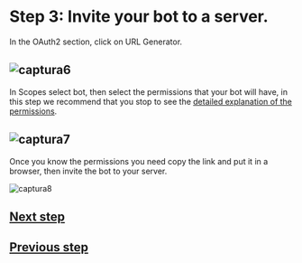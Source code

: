 # Step 3: Invite your bot to a server.

In the OAuth2 section, click on URL Generator. 

![captura6](https://github.com/VictorFloresJuarez/Workshop-Bots-on-Discord/blob/main/Resources/captura6.png?raw=true)
---------------------------------------------------------------------------------------------------------------------
In Scopes select bot, then select the permissions that your bot will have, in this step we recommend that you stop to see the [detailed explanation of the permissions](https://github.com/VictorFloresJuarez/Workshop-Bots-on-Discord/blob/main/Sections/Creation%20process/%3EStep2%2B%2B%2B/permissions.md). 

![captura7](https://github.com/VictorFloresJuarez/Workshop-Bots-on-Discord/blob/main/Resources/captura7.png?raw=true)
---------------------------------------------------------------------------------------------------------------------
Once you know the permissions you need copy the link and put it in a browser, then invite the bot to your server.


![captura8](https://github.com/VictorFloresJuarez/Workshop-Bots-on-Discord/blob/main/Resources/captura8.png?raw=true)


## [Next step](https://github.com/VictorFloresJuarez/Workshop-Bots-on-Discord/blob/main/Sections/Creation%20process/%3EStep2%2B%2B%2B/Step4.md)
## [Previous step](https://github.com/VictorFloresJuarez/Workshop-Bots-on-Discord/blob/main/Sections/Creation%20process/%3EStep2%2B%2B%2B/Step2.md)
